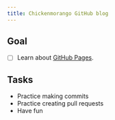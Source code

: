 ```yaml
---
title: Chickenmorango GitHub blog
---
```


## Goal
- [ ] Learn about [GitHub Pages](https://github.com/chickenmorango/skills-github-pages).

## Tasks
- Practice making commits
- Practice creating pull requests
- Have fun
